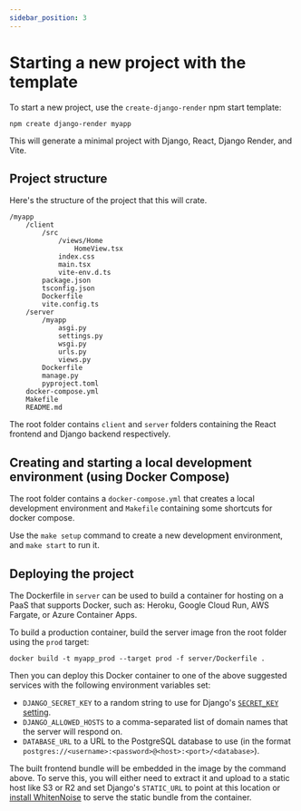 ```yaml
---
sidebar_position: 3
---
```


# Starting a new project with the template

To start a new project, use the `create-django-render` npm start template:

```
npm create django-render myapp
```

This will generate a minimal project with Django, React, Django Render, and Vite.

## Project structure

Here's the structure of the project that this will crate.

```
/myapp
    /client
        /src
            /views/Home
                HomeView.tsx
            index.css
            main.tsx
            vite-env.d.ts
        package.json
        tsconfig.json
        Dockerfile
        vite.config.ts
    /server
        /myapp
            asgi.py
            settings.py
            wsgi.py
            urls.py
            views.py
        Dockerfile
        manage.py
        pyproject.toml
    docker-compose.yml
    Makefile
    README.md
```

The root folder contains ``client`` and ``server`` folders containing the React frontend and Django backend respectively.

## Creating and starting a local development environment (using Docker Compose)

The root folder contains a ``docker-compose.yml`` that creates a local development environment and ``Makefile`` containing some shortcuts for docker compose.

Use the ``make setup`` command to create a new development environment, and ``make start`` to run it.

## Deploying the project

The Dockerfile in ``server`` can be used to build a container for hosting on a PaaS that supports Docker, such as: Heroku, Google Cloud Run, AWS Fargate, or Azure Container Apps.

To build a production container, build the server image fron the root folder using the ``prod`` target:

```
docker build -t myapp_prod --target prod -f server/Dockerfile .
```

Then you can deploy this Docker container to one of the above suggested services with the following environment variables set:

- ``DJANGO_SECRET_KEY`` to a random string to use for Django's [``SECRET_KEY`` setting](https://docs.djangoproject.com/en/5.0/ref/settings/#std-setting-SECRET_KEY).
- ``DJANGO_ALLOWED_HOSTS`` to a comma-separated list of domain names that the server will respond on.
- ``DATABASE_URL`` to a URL to the PostgreSQL database to use (in the format ``postgres://<username>:<password>@<host>:<port>/<database>``).

The built frontend bundle will be embedded in the image by the command above. To serve this, you will either need to extract it and upload to a static host like S3 or R2 and set Django's ``STATIC_URL`` to point at this location or [install WhitenNoise](https://whitenoise.readthedocs.io/en/latest/django.html) to serve the static bundle from the container.
